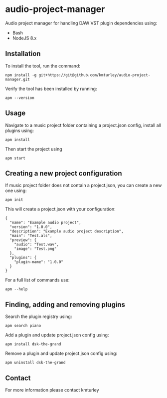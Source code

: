 # audio-project-manager

Audio project manager for handling DAW VST plugin dependencies using:

* Bash
* NodeJS 8.x


## Installation

To install the tool, run the command:

    npm install -g git+https://git@github.com/kmturley/audio-project-manager.git

Verify the tool has been installed by running:

    apm --version


## Usage

Navigate to a music project folder containing a project.json config, install all plugins using:

    apm install

Then start the project using

    apm start


## Creating a new project configuration

If music project folder does not contain a project.json, you can create a new one using:

    apm init

This will create a project.json with your configuration:

    {
      "name": "Example audio project",
      "version": "1.0.0",
      "description": "Example audio project description",
      "main": "Test.als",
      "preview": {
        "audio": "Test.wav",
        "image": "Test.png"
      },
      "plugins": {
        "plugin-name": "1.0.0"
      }
    }

For a full list of commands use:

    apm --help


## Finding, adding and removing plugins

Search the plugin registry using:

    apm search piano

Add a plugin and update project.json config using:

    apm install dsk-the-grand

Remove a plugin and update project.json config using:
 
    apm uninstall dsk-the-grand


## Contact

For more information please contact kmturley
